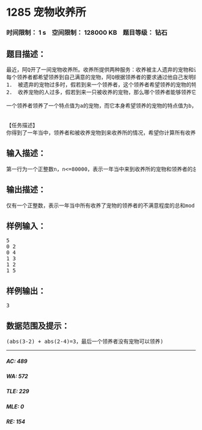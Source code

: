 # 1285 宠物收养所   
### 时间限制： 1 s&nbsp;&nbsp;&nbsp;&nbsp;空间限制： 128000 KB&nbsp;&nbsp;&nbsp;&nbsp;题目等级： 钻石  
## 题目描述：  

<pre>
最近，阿Q开了一间宠物收养所。收养所提供两种服务：收养被主人遗弃的宠物和让新的主人领养这些宠物。   
每个领养者都希望领养到自己满意的宠物，阿Q根据领养者的要求通过他自己发明的一个特殊的公式，得出该领养者希望领养的宠物的特点值a（a是一个正整数，a<2^31），而他也给每个处在收养所的宠物一个特点值。这样他就能够很方便的处理整个领养宠物的过程了，宠物收养所总是会有两种情况发生：被遗弃的宠物过多或者是想要收养宠物的人太多，而宠物太少。   
1． 被遗弃的宠物过多时，假若到来一个领养者，这个领养者希望领养的宠物的特点值为a，那么它将会领养一只目前未被领养的宠物中特点值最接近a的一只宠物。（任何两只宠物的特点值都不可能是相同的，任何两个领养者的希望领养宠物的特点值也不可能是一样的）如果有两只满足要求的宠物，即存在两只宠物他们的特点值分别为a-b和a+b那么领养者将会领养特点值为a-b的那只宠物。   
2． 收养宠物的人过多，假若到来一只被收养的宠物，那么哪个领养者能够领养它呢？能够领养它的领养者，，是那个希望被领养宠物的特点值最接近该宠物特点值的领养者，如果该宠物的特点值为a，存在两个领养者他们希望领养宠物的特点值分别为a-b和a+b，那么特点值为a-b的那个领养者将成功领养该宠物。   
  
一个领养者领养了一个特点值为a的宠物，而它本身希望领养的宠物的特点值为b，那么这个领养者的不满意程度为abs(a-b)。   
  
  
【任务描述】   
你得到了一年当中，领养者和被收养宠物到来收养所的情况，希望你计算所有收养了宠物的领养者的不满意程度的总和。这一年初始时，收养所里面既没有宠物，也没有领养者。 
</pre>
  
  
## 输入描述：  

<pre>
第一行为一个正整数n，n<=80000，表示一年当中来到收养所的宠物和领养者的总数。接下来的n行，按到来时间的先后顺序描述了一年当中来到收养所的宠物和领养者的情况。每行有两个正整数a, b，其中a=0表示宠物，a=1表示领养者，b表示宠物的特点值或是领养者希望领养宠物的特点值。（同一时间呆在收养所中的，要么全是宠物，要么全是领养者，这些宠物和领养者的个数不会超过10000个）
</pre>
  
  
## 输出描述：  

<pre>
仅有一个正整数，表示一年当中所有收养了宠物的领养者的不满意程度的总和mod 1000000以后的结果。
</pre>
  
  
## 样例输入：  

<pre>
5
0 2
0 4
1 3
1 2
1 5
</pre>
  
  
## 样例输出：  

<pre>
3
</pre>
  
  
## 数据范围及提示：  

<pre>
(abs(3-2) + abs(2-4)=3，最后一个领养者没有宠物可以领养)
</pre>
  
  
***  

##### AC: 489  
##### WA: 572  
##### TLE: 229  
##### MLE: 0  
##### RE: 154  
